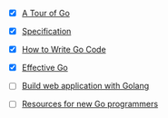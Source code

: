 - [x] [A Tour of Go](http://tour.golang.org/#1)
- [x] [Specification](http://tip.golang.org/ref/spec)
- [x] [How to Write Go Code](http://golang.org/doc/code.html)
- [x] [Effective Go](http://golang.org/doc/effective_go.html)
- [ ] [Build web application with Golang](https://github.com/astaxie/build-web-application-with-golang/blob/master/en/eBook/preface.md)
- [ ] [Resources for new Go programmers](http://dave.cheney.net/resources-for-new-go-programmers)

